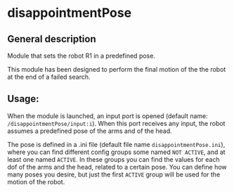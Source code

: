 # disappointmentPose

## General description
Module that sets the robot R1 in a predefined pose.

This module has been designed to perform the final motion of the the robot at the end of a failed search.

## Usage:
When the module is launched, an input port is opened (default name: `/disappointmentPose/input:i`).
When this port receives any input, the robot assumes a predefined pose of the arms and of the head.

The pose is defined in a .ini file (default file name `disappointmentPose.ini`), where you can find different config groups some named `NOT ACTIVE`, and at least one named `ACTIVE`.
In these groups you can find the values for each dof of the arms and the head, related to a certain pose.
You can define how many poses you desire, but just the first `ACTIVE` group will be used for the motion of the robot.


